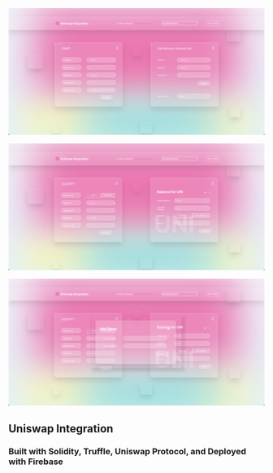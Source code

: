 ![alt text](https://github.com/own1t/uniswap-integration/blob/main/previews/uniswap-1.png?raw=true)

![alt text](https://github.com/own1t/uniswap-integration/blob/main/previews/uniswap-2.png?raw=true)

![alt text](https://github.com/own1t/uniswap-integration/blob/main/previews/uniswap-3.png?raw=true)

## Uniswap Integration

### Built with Solidity, Truffle, Uniswap Protocol, and Deployed with Firebase
